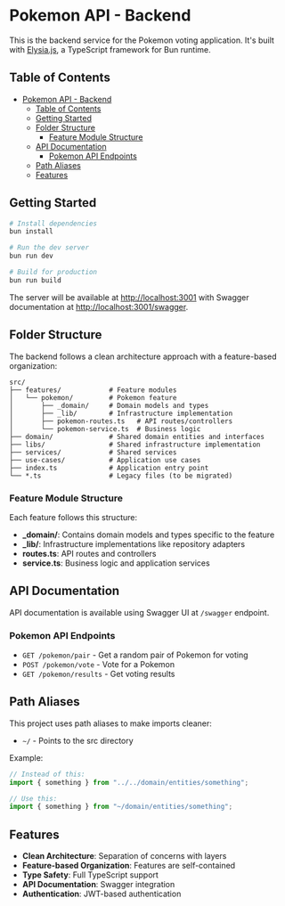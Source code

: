 # Pokemon API - Backend

This is the backend service for the Pokemon voting application. It's built with [Elysia.js](https://elysiajs.com/), a TypeScript framework for Bun runtime.

## Table of Contents

- [Pokemon API - Backend](#pokemon-api---backend)
  - [Table of Contents](#table-of-contents)
  - [Getting Started](#getting-started)
  - [Folder Structure](#folder-structure)
    - [Feature Module Structure](#feature-module-structure)
  - [API Documentation](#api-documentation)
    - [Pokemon API Endpoints](#pokemon-api-endpoints)
  - [Path Aliases](#path-aliases)
  - [Features](#features)

## Getting Started

```bash
# Install dependencies
bun install

# Run the dev server
bun run dev

# Build for production
bun run build
```

The server will be available at <http://localhost:3001> with Swagger documentation at <http://localhost:3001/swagger>.

## Folder Structure

The backend follows a clean architecture approach with a feature-based organization:

```
src/
├── features/            # Feature modules
│   └── pokemon/         # Pokemon feature
│       ├── _domain/     # Domain models and types
│       ├── _lib/        # Infrastructure implementation
│       ├── pokemon-routes.ts   # API routes/controllers
│       └── pokemon-service.ts  # Business logic
├── domain/              # Shared domain entities and interfaces
├── libs/                # Shared infrastructure implementation
├── services/            # Shared services
├── use-cases/           # Application use cases
├── index.ts             # Application entry point
└── *.ts                 # Legacy files (to be migrated)
```

### Feature Module Structure

Each feature follows this structure:

- **\_domain/**: Contains domain models and types specific to the feature
- **\_lib/**: Infrastructure implementations like repository adapters
- **routes.ts**: API routes and controllers
- **service.ts**: Business logic and application services

## API Documentation

API documentation is available using Swagger UI at `/swagger` endpoint.

### Pokemon API Endpoints

- `GET /pokemon/pair` - Get a random pair of Pokemon for voting
- `POST /pokemon/vote` - Vote for a Pokemon
- `GET /pokemon/results` - Get voting results

## Path Aliases

This project uses path aliases to make imports cleaner:

- `~/` - Points to the src directory

Example:

```typescript
// Instead of this:
import { something } from "../../domain/entities/something";

// Use this:
import { something } from "~/domain/entities/something";
```

## Features

- **Clean Architecture**: Separation of concerns with layers
- **Feature-based Organization**: Features are self-contained
- **Type Safety**: Full TypeScript support
- **API Documentation**: Swagger integration
- **Authentication**: JWT-based authentication
